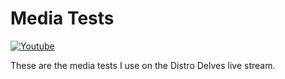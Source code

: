 # Media Tests

[![Youtube](https://img.shields.io/badge/Egee-Youtube-e62117.svg)](https://www.youtube.com/c/Egeeirl)

These are the media tests I use on the Distro Delves live stream.
